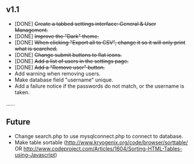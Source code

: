 v1.1
----

 - [DONE] ~~Create a tabbed settings interface: General & User Management.~~
 - [DONE] ~~Improve the "Dark" theme.~~
 - [DONE] ~~When clicking "Export all to CSV", change it so it will only print what is searched.~~
 - [DONE] ~~Change submit buttons to flat icons.~~
 - [DONE] ~~Add a list of users in the settings page.~~
 - [DONE] ~~Add a "Remove user" button.~~
 - Add warning when removing users.
 - Make database field "username" unique.
 - Add a failure notice if the passwords do not match, or the username is taken.

......

Future
------
 
 - Change search.php to use mysqlconnect.php to connect to database.
 - Make table sortable (http://www.kryogenix.org/code/browser/sorttable/ OR http://www.codeproject.com/Articles/1604/Sorting-HTML-Tables-using-Javascript)
